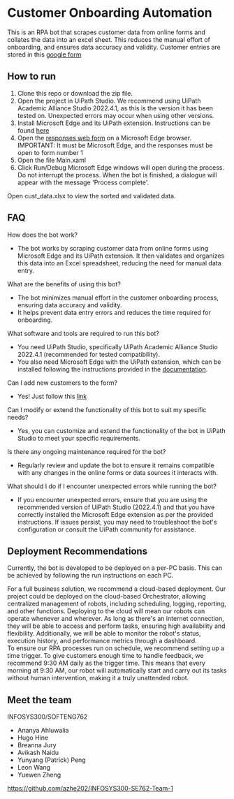 # Customer Onboarding Automation
This is an RPA bot that scrapes customer data from online forms and collates the data into an excel sheet. This reduces the manual effort of onboarding, and ensures data accuracy and validity. 
Customer entries are stored in this [google form](https://docs.google.com/forms/d/1cvZUBP0Vo8Vy-w5j898pOsyVXV3VYtjqrnkpFijs_cc/edit#responses)

## How to run
1. Clone this repo or download the zip file.
2. Open the project in UiPath Studio. We recommend using UiPath Academic Alliance Studio 2022.4.1, as this is the version it has been tested on. Unexpected errors may occur when using other versions.
3. Install Microsoft Edge and its UiPath extension. Instructions can be found [here](https://docs.uipath.com/studio/standalone/2023.4/user-guide/extension-for-edge-chromium)
4. Open the [responses web form](https://docs.google.com/forms/d/1cvZUBP0Vo8Vy-w5j898pOsyVXV3VYtjqrnkpFijs_cc/edit#response=ACYDBNhJvN--6fXUk6jgSOAGx9NWFwVpYBhZe0nrTvaduGhPd-uEJeZl9wQeaHPr8gyqmpo) on a Microsoft Edge browser. IMPORTANT: It must be Microsoft Edge, and the responses must be open to form number 1
5. Open the file Main.xaml
6. Click Run/Debug
Microsoft Edge windows will open during the process. Do not interrupt the process. When the bot is finished, a dialogue will appear with the message 'Process complete'.

Open cust_data.xlsx to view the sorted and validated data. 

## FAQ
How does the bot work?
- The bot works by scraping customer data from online forms using Microsoft Edge and its UiPath extension. It then validates and organizes this data into an Excel spreadsheet, reducing the need for manual data entry.

What are the benefits of using this bot?
- The bot minimizes manual effort in the customer onboarding process, ensuring data accuracy and validity.
- It helps prevent data entry errors and reduces the time required for onboarding.

What software and tools are required to run this bot?
- You need UiPath Studio, specifically UiPath Academic Alliance Studio 2022.4.1 (recommended for tested compatibility).
- You also need Microsoft Edge with the UiPath extension, which can be installed following the instructions provided in the [documentation](https://docs.uipath.com/studio/standalone/2023.4/user-guide/extension-for-edge-chromium).

Can I add new customers to the form?
- Yes! Just follow this [link](https://docs.google.com/forms/d/e/1FAIpQLScm45kAn7LA41sbDRfhKIkykisubdUI7VBgbB7sxECBabjFLw/viewform?usp=sharing)

Can I modify or extend the functionality of this bot to suit my specific needs?
- Yes, you can customize and extend the functionality of the bot in UiPath Studio to meet your specific requirements.

Is there any ongoing maintenance required for the bot?
- Regularly review and update the bot to ensure it remains compatible with any changes in the online forms or data sources it interacts with.

What should I do if I encounter unexpected errors while running the bot?
- If you encounter unexpected errors, ensure that you are using the recommended version of UiPath Studio (2022.4.1) and that you have correctly installed the Microsoft Edge extension as per the provided instructions. If issues persist, you may need to troubleshoot the bot's configuration or consult the UiPath community for assistance.

## Deployment Recommendations
Currently, the bot is developed to be deployed on a per-PC basis. This can be achieved by following the run instructions on each PC.  

For a full business solution, we recommend a cloud-based deployment. Our project could be deployed on the cloud-based Orchestrator, allowing centralized management of robots, including scheduling, logging, reporting, and other functions. Deploying to the cloud will mean our robots can operate whenever and wherever. As long as there's an internet connection, they will be able to access and perform tasks, ensuring high availability and flexibility. Additionally, we will be able to monitor the robot's status, execution history, and performance metrics through a dashboard.  
To ensure our RPA processes run on schedule, we recommend setting up a time trigger. To give customers enough time to handle feedback, we recommend 9:30 AM daily as the trigger time. This means that every morning at 9:30 AM, our robot will automatically start and carry out its tasks without human intervention, making it a truly unattended robot.

## Meet the team
INFOSYS300/SOFTENG762
- Ananya Ahluwalia
- Hugo Hine
- Breanna Jury
- Avikash Naidu
- Yunyang (Patrick) Peng
- Leon Wang
- Yuewen Zheng

https://github.com/azhe202/INFOSYS300-SE762-Team-1 
